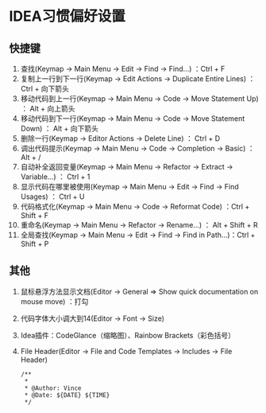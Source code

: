 # IDEA习惯偏好设置 

## 快捷键

1. 查找(Keymap -> Main Menu -> Edit -> Find -> Find...) ：Ctrl + F
2. 复制上一行到下一行(Keymap -> Edit Actions -> Duplicate Entire Lines) ： Ctrl + 向下箭头
3. 移动代码到上一行(Keymap -> Main Menu -> Code -> Move Statement Up) ： Alt + 向上箭头
4. 移动代码到下一行(Keymap -> Main Menu -> Code -> Move Statement Down) ： Alt + 向下箭头
5. 删除一行(Keymap -> Editor Actions -> Delete Line) ： Ctrl + D
6. 调出代码提示(Keymap -> Main Menu -> Code -> Completion -> Basic) ： Alt + /
7. 自动补全返回变量(Keymap -> Main Menu -> Refactor -> Extract -> Variable...) ： Ctrl + 1
8. 显示代码在哪里被使用(Keymap -> Main Menu -> Edit -> Find -> Find Usages) ： Ctrl + U 
9. 代码格式化(Keymap -> Main Menu -> Code -> Reformat Code) ：Ctrl + Shift + F
10. 重命名(Keymap -> Main Menu -> Refactor -> Rename...) ： Alt + Shift + R
11. 全局查找(Keymap -> Main Menu -> Edit -> Find -> Find in Path...)：Ctrl + Shift + P



## 其他

1. 鼠标悬浮方法显示文档(Editor -> General => Show quick documentation on mouse move) ：打勾 

2. 代码字体大小调大到14(Editor -> Font -> Size)

3. Idea插件：CodeGlance（缩略图）、Rainbow Brackets（彩色括号）

4. File Header(Editor -> File and Code Templates -> Includes -> File Header)

   ```
   /**
    *
    * @Author: Vince
    * @Date: ${DATE} ${TIME}
    */
   ```